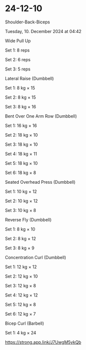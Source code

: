 # 24-12-10

Shoulder-Back-Biceps

Tuesday, 10. December 2024 at 04:42

Wide Pull Up

Set 1: 8 reps

Set 2: 6 reps

Set 3: 5 reps

Lateral Raise (Dumbbell)

Set 1: 8 kg × 15

Set 2: 8 kg × 15

Set 3: 8 kg × 16

Bent Over One Arm Row (Dumbbell)

Set 1: 16 kg × 16

Set 2: 18 kg × 10

Set 3: 18 kg × 10

Set 4: 18 kg × 11

Set 5: 18 kg × 10

Set 6: 18 kg × 8

Seated Overhead Press (Dumbbell)

Set 1: 10 kg × 12

Set 2: 10 kg × 12

Set 3: 10 kg × 8

Reverse Fly (Dumbbell)

Set 1: 8 kg × 10

Set 2: 8 kg × 12

Set 3: 8 kg × 9

Concentration Curl (Dumbbell)

Set 1: 12 kg × 12

Set 2: 12 kg × 10

Set 3: 12 kg × 8

Set 4: 12 kg × 12

Set 5: 12 kg × 8

Set 6: 12 kg × 7

Bicep Curl (Barbell)

Set 1: 4 kg × 24

 <https://strong.app.link/J7UwgM5ykQb>
